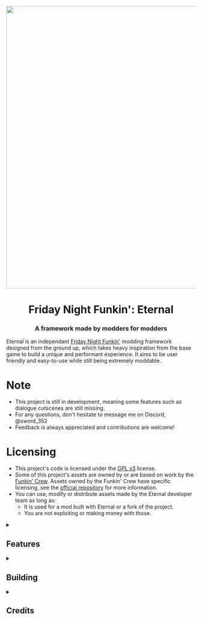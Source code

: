 <p align="center">
    <img src="art/logo.png" width="750" />
    <h1 align="center">Friday Night Funkin': Eternal</h1>
    <h3 align="center">A framework made by modders for modders</h3>
</p>

Eternal is an independant [Friday Night Funkin'](https://github.com/FunkinCrew/Funkin) modding framework designed from the ground up, which takes heavy inspiration from the base game to build a unique and performant experience. It aims to be user friendly and easy-to-use while still being extremely moddable.

# Note

- This project is still in development, meaning some features such as dialogue cutscenes are still missing.
- For any questions, don't hesitate to message me on Discord, @sword_352
- Feedback is always appreciated and contributions are welcome!

# Licensing

- This project's code is licensed under the [GPL v3](https://www.gnu.org/licenses/gpl-3.0.html#license-text) license.
- Some of this project's assets are owned by or are based on work by the [Funkin' Crew](https://github.com/FunkinCrew). Assets owned by the Funkin' Crew have specific licensing, see the [official repository](https://github.com/FunkinCrew/funkin.assets/) for more information.
- You can use, modify or distribute assets made by the Eternal developer team as long as:
    - It is used for a mod built with Eternal or a fork of the project.
    - You are not exploiting or making money with those.

<details>
    <summary>
        <h2>Features</h2>
    </summary>

- Reworked gameplay experience
    - Reworked inputs
        - Fast responsivity
        - Simplified hold notes

    - Reworked user interface
    - New mechanisms
    - Extreme optimisations & top performance

- Full fledged modding API
    - Softcodable components
        - Characters
        - Stages
        - Noteskins
        - Events
        - and more...

    - Dynamic asset system
        - Default assets can be replaced
        - Custom assets can be implemented
        - Multi-extension assets support
            - Allows using multiple extensions for a specific asset type (eg. .ttf and .otf for fonts)
            - Allows replacing a default asset with a custom one using a different file extension

    - Mods menu allowing you to enable/disable/sort mods

- Powerful scripting system
    - Scripting support powered by HScript
    - Event system allowing you to override built-in behaviours
    - Support for many Haxe features
        - Classes
            - Class extensions
            - Custom classes
        - Imports
        - Static variables
        - Iterators
        - `is` keyword
        - 4.3.0 operators
            - `?.` safe navigation operator
            - `??` null coalescing operator
        - and more...

- Simple to use Discord Presence API
- Video cutscenes support on desktop platforms
- Many options to customize your experience
- In-game crash handler

... and more!

</details>

<details>
    <summary>
        <h2>Building</h2>
    </summary>

1. Install the latest version of [Haxe](https://haxe.org/download)
2. Install [git-scm](https://git-scm.com/downloads)
3. Install the required dependencies for your platform (if it is is not listed you can safely skip this):

> Side note: by making a `.haxelib` folder in your installation, all of the librairies to install are going to that folder, so that they won't mess with your already installed ones

<details>
    <summary>
        <h3>Windows</h3>
    </summary>

1. Install the [Visual Studio Build Tools](https://aka.ms/vs/17/release/vs_BuildTools.exe) and wait for the installer to be ready
2. Select the `Individual Components` tab and choose those 2 components:
    * MSVC v143 VS 2022 C++ x64/x86 build tools
    * Windows 10/11 SDK
3. Click on install and wait for the components to be installed, you can safely close the program once finished
4. Run `scripts/setup.bat`
</details>

<details>
    <summary>
        <h3>MacOS</h3>
    </summary>

1. Install [Xcode](https://developer.apple.com/xcode/)
2. Run `scripts/setup.sh`
</details>

<details>
    <summary>
        <h3>Linux</h3>
    </summary>

1. Install g++ if required:
    - `sudo apt install gcc g++` for Debian-based distros
    - `sudo pacman -S gcc g++` for Arch-based distros
2. Run `scripts/setup.sh`
</details>

After those steps, you can build the project with a command prompt by running the appropriate building command for your platform, such as `lime test windows`.

</details>

<details>
    <summary>
        <h2>Credits</h2>
    </summary>

Soon!
</details>
